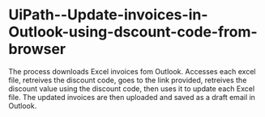 # UiPath--Update-invoices-in-Outlook-using-dscount-code-from-browser
The process downloads Excel invoices fom Outlook. Accesses each excel file, retreives the discount code, goes to the link provided, retreives the discount value using the discount code, then uses it to update each Excel file. The updated invoices are then uploaded and saved as a draft email in Outlook.
